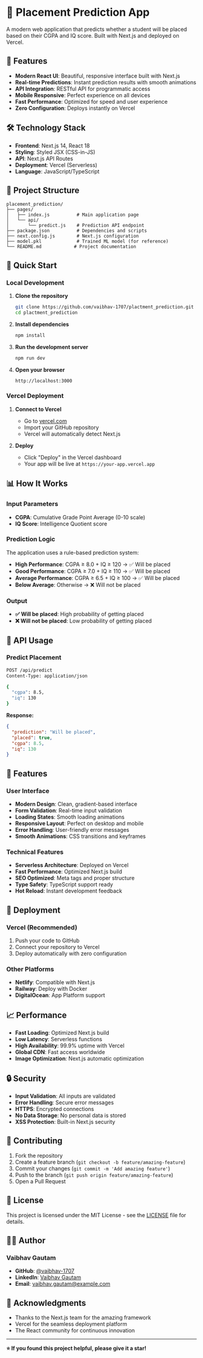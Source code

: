 # 🎯 Placement Prediction App

A modern web application that predicts whether a student will be placed based on their CGPA and IQ score. Built with Next.js and deployed on Vercel.

## 🚀 Features

- **Modern React UI**: Beautiful, responsive interface built with Next.js
- **Real-time Predictions**: Instant prediction results with smooth animations
- **API Integration**: RESTful API for programmatic access
- **Mobile Responsive**: Perfect experience on all devices
- **Fast Performance**: Optimized for speed and user experience
- **Zero Configuration**: Deploys instantly on Vercel

## 🛠️ Technology Stack

- **Frontend**: Next.js 14, React 18
- **Styling**: Styled JSX (CSS-in-JS)
- **API**: Next.js API Routes
- **Deployment**: Vercel (Serverless)
- **Language**: JavaScript/TypeScript

## 📁 Project Structure

```text
placement_prediction/
├── pages/
│   ├── index.js          # Main application page
│   └── api/
│       └── predict.js    # Prediction API endpoint
├── package.json          # Dependencies and scripts
├── next.config.js        # Next.js configuration
├── model.pkl             # Trained ML model (for reference)
└── README.md            # Project documentation
```

## 🚀 Quick Start

### Local Development

1. **Clone the repository**
   ```bash
   git clone https://github.com/vaibhav-1707/plactment_prediction.git
   cd plactment_prediction
   ```

2. **Install dependencies**
   ```bash
   npm install
   ```

3. **Run the development server**
   ```bash
   npm run dev
   ```

4. **Open your browser**
   ```
   http://localhost:3000
   ```

### Vercel Deployment

1. **Connect to Vercel**
   - Go to [vercel.com](https://vercel.com)
   - Import your GitHub repository
   - Vercel will automatically detect Next.js

2. **Deploy**
   - Click "Deploy" in the Vercel dashboard
   - Your app will be live at `https://your-app.vercel.app`

## 📊 How It Works

### Input Parameters
- **CGPA**: Cumulative Grade Point Average (0-10 scale)
- **IQ Score**: Intelligence Quotient score

### Prediction Logic
The application uses a rule-based prediction system:
- **High Performance**: CGPA ≥ 8.0 + IQ ≥ 120 → ✅ Will be placed
- **Good Performance**: CGPA ≥ 7.0 + IQ ≥ 110 → ✅ Will be placed
- **Average Performance**: CGPA ≥ 6.5 + IQ ≥ 100 → ✅ Will be placed
- **Below Average**: Otherwise → ❌ Will not be placed

### Output
- **✅ Will be placed**: High probability of getting placed
- **❌ Will not be placed**: Low probability of getting placed

## 🔧 API Usage

### Predict Placement
```bash
POST /api/predict
Content-Type: application/json

{
  "cgpa": 8.5,
  "iq": 130
}
```

**Response:**
```json
{
  "prediction": "Will be placed",
  "placed": true,
  "cgpa": 8.5,
  "iq": 130
}
```

## 🎨 Features

### User Interface
- **Modern Design**: Clean, gradient-based interface
- **Form Validation**: Real-time input validation
- **Loading States**: Smooth loading animations
- **Responsive Layout**: Perfect on desktop and mobile
- **Error Handling**: User-friendly error messages
- **Smooth Animations**: CSS transitions and keyframes

### Technical Features
- **Serverless Architecture**: Deployed on Vercel
- **Fast Performance**: Optimized Next.js build
- **SEO Optimized**: Meta tags and proper structure
- **Type Safety**: TypeScript support ready
- **Hot Reload**: Instant development feedback

## 🚀 Deployment

### Vercel (Recommended)
1. Push your code to GitHub
2. Connect your repository to Vercel
3. Deploy automatically with zero configuration

### Other Platforms
- **Netlify**: Compatible with Next.js
- **Railway**: Deploy with Docker
- **DigitalOcean**: App Platform support

## 📈 Performance

- **Fast Loading**: Optimized Next.js build
- **Low Latency**: Serverless functions
- **High Availability**: 99.9% uptime with Vercel
- **Global CDN**: Fast access worldwide
- **Image Optimization**: Next.js automatic optimization

## 🔒 Security

- **Input Validation**: All inputs are validated
- **Error Handling**: Secure error messages
- **HTTPS**: Encrypted connections
- **No Data Storage**: No personal data is stored
- **XSS Protection**: Built-in Next.js security

## 🤝 Contributing

1. Fork the repository
2. Create a feature branch (`git checkout -b feature/amazing-feature`)
3. Commit your changes (`git commit -m 'Add amazing feature'`)
4. Push to the branch (`git push origin feature/amazing-feature`)
5. Open a Pull Request

## 📝 License

This project is licensed under the MIT License - see the [LICENSE](LICENSE) file for details.

## 👨‍💻 Author

### Vaibhav Gautam
- **GitHub**: [@vaibhav-1707](https://github.com/vaibhav-1707)
- **LinkedIn**: [Vaibhav Gautam](https://linkedin.com/in/vaibhav-gautam)
- **Email**: vaibhav.gautam@example.com

## 🙏 Acknowledgments

- Thanks to the Next.js team for the amazing framework
- Vercel for the seamless deployment platform
- The React community for continuous innovation

---

**⭐ If you found this project helpful, please give it a star!**